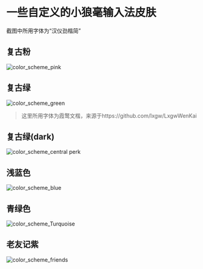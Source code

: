# 一些自定义的小狼毫输入法皮肤
截图中所用字体为“汉仪劲楷简”

## 复古粉
![color_scheme_pink](https://github.com/user-attachments/assets/efb50f0d-f93b-4049-aa9d-2fdb7ccdfe35)

## 复古绿
![color_scheme_green](https://github.com/user-attachments/assets/166a94df-8355-4272-9eb8-97816c4b9dba)
> 这里所用字体为霞鹜文楷，来源于https://github.com/lxgw/LxgwWenKai

## 复古绿(dark)
![color_scheme_central perk](https://github.com/user-attachments/assets/3249e55b-e1de-4916-ac81-a81b4917d3e0)

## 浅蓝色
![color_scheme_blue](https://github.com/user-attachments/assets/818c95dd-ae0e-4a5f-8672-5b24ecdc99b9)

## 青绿色
![color_scheme_Turquoise](https://github.com/user-attachments/assets/09ddac31-044d-40b8-a744-b9d9661586f5)

## 老友记紫
![color_scheme_friends](https://github.com/user-attachments/assets/05248b95-29ae-44cb-8cf6-69199f29b114)
